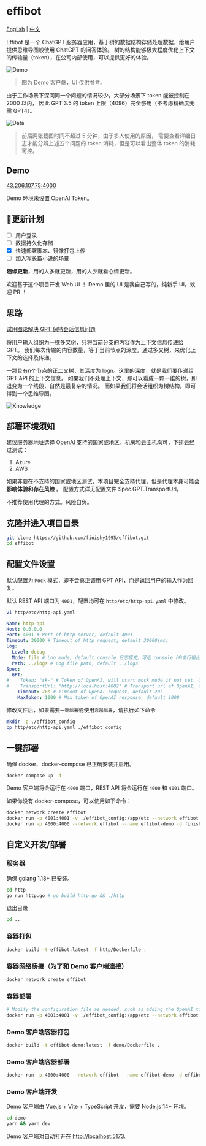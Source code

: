 # effibot

[English](./README.md) | [中文](./README_CN.md)

Effibot 是一个 ChatGPT 服务器应用，基于树的数据结构存储处理数据，给用户提供思维导图般使用 ChatGPT 的问答体验。
树的结构能够极大程度优化上下文的传输量（token），在公司内部使用，可以提供更好的体验。

![Demo](docs/demo.png)

> 图为 Demo 客户端，UI 仅供参考。  

由于工作场景下深问同一个问题的情况较少，大部分场景下 token 能被控制在 2000 以内，
因此 GPT 3.5 的 token 上限（4096）完全够用（不考虑精确度无需 GPT4）。

![Data](docs/data.png)

> 前后两张截图时间不超过 5 分钟，由于多人使用的原因，
需要查看详细日志才能分辨上述五个问题的 token 消耗，但是可以看出整体 token 的消耗可控。

## Demo

[43.206.107.75:4000](http://43.206.107.75:4000)

Demo 环境未设置 OpenAI Token。

## 📢更新计划

- [ ] 用户登录
- [ ] 数据持久化存储
- [x] 快速部署脚本、镜像打包上传
- [ ] 加入写长篇小说的场景

**随缘更新**，用的人多就更新，用的人少就看心情更新。

欢迎基于这个项目开发 Web UI ！ Demo 里的 UI 是我自己写的，纯新手 UI。欢迎 PR ！

## 思路

[试用图论解决 GPT 保持会话信息问题](https://articles.zsxq.com/id_1u9cc8gccg78.html)  

将用户输入组织为一棵多叉树，只将当前分支的内容作为上下文信息传递给 GPT。
我们每次传输的内容数量，等于当前节点的深度。通过多叉树，来优化上下文的选择及传递。

一颗具有n个节点的正二叉树，其深度为 logn。这里的深度，就是我们要传递给 GPT API 的上下文信息。
如果我们不处理上下文，那可以看成一颗一维的树，即退变为一个线段，自然是最复杂的情况。
而如果我们将会话组织为树结构，即可得到一个思维导图。

![Knowledge](docs/knowledge.png)

## 部署环境须知
建议服务器地址选择 OpenAI 支持的国家或地区。机房和云主机均可，下述云经过测试：
1. Azure
2. AWS

如果非要在不支持的国家或地区测试，本项目完全支持代理，但是代理本身可能会 **影响体验和存在风险** 。
配置方式详见配置文件 Spec.GPT.TransportUrl。

不推荐使用代理的方式。风险自负。

## 克隆并进入项目目录

```bash
git clone https://github.com/finishy1995/effibot.git
cd effibot
```

## 配置文件设置

默认配置为 `Mock` 模式，即不会真正调用 GPT API，而是返回用户的输入作为回复。  

默认 REST API 端口为 `4001`，配置均可在 `http/etc/http-api.yaml` 中修改。

```bash
vi http/etc/http-api.yaml
```

```yaml
Name: http-api
Host: 0.0.0.0
Port: 4001 # Port of http server, default 4001
Timeout: 30000 # Timeout of http request, default 30000(ms)
Log:
  Level: debug
  Mode: file # Log mode, default console 日志模式，可选 console（命令行输出） 或 file
  Path: ../logs # Log file path, default ../logs
Spec:
  GPT:
#    Token: "sk-" # Token of OpenAI, will start mock mode if not set. OpenAI 密钥，如果不设置则启用 mock 模式
#    TransportUrl: "http://localhost:4002" # Transport url of OpenAI, default "http://localhost:4002 代理地址，如果不设置则不启用代理
    Timeout: 20s # Timeout of OpenAI request, default 20s
    MaxToken: 1000 # Max token of OpenAI response, default 1000
```

修改文件后，如果需要`一键部署`或使用`容器部署`，请执行如下命令
```bash
mkdir -p ./effibot_config
cp http/etc/http-api.yaml ./effibot_config
```

## 一键部署

确保 docker、docker-compose 已正确安装并启用。

```bash
docker-compose up -d
```

Demo 客户端将会运行在 `4000` 端口，REST API 将会运行在 `4000` 和 `4001` 端口。

如果你没有 docker-compose，可以使用如下命令：

```bash
docker network create effibot
docker run -p 4001:4001 -v ./effibot_config:/app/etc --network effibot --name effibot -d finishy/effibot:latest
docker run -p 4000:4000 --network effibot --name effibot-demo -d finishy/effibot-demo:latest
```

## 自定义开发/部署

### 服务器

确保 golang 1.18+ 已安装。

```bash
cd http
go run http.go # go build http.go && ./http
```

退出目录
```bash
cd ..
```

### 容器打包

```bash
docker build -t effibot:latest -f http/Dockerfile .
```

### 容器网络桥接（为了和 Demo 客户端连接）

```bash
docker network create effibot
```

### 容器部署

```bash
# Modify the configuration file as needed, such as adding the OpenAI token and change the log mode to console
docker run -p 4001:4001 -v ./effibot_config:/app/etc --network effibot --name effibot -d effibot:latest
```

### Demo 客户端容器打包

```bash
docker build -t effibot-demo:latest -f demo/Dockerfile .
```

### Demo 客户端容器部署

```bash
docker run -p 4000:4000 --network effibot --name effibot-demo -d effibot-demo:latest
```

### Demo 客户端开发

Demo 客户端由 Vue.js + Vite + TypeScript 开发，需要 Node.js 14+ 环境。

```bash
cd demo
yarn && yarn dev
```

Demo 客户端对自动打开在 [http://localhost:5173](http://localhost:5173).

